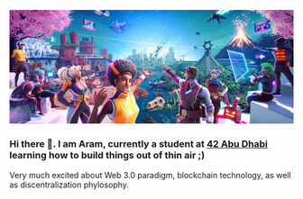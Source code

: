 ![my_image](meta.jpeg)

### Hi there 👋. I am Aram, currently a student at <a href="https://42abudhabi.ae/"> 42 Abu Dhabi </a> learning how to build things out of thin air ;)
Very much excited about Web 3.0 paradigm, blockchain technology, as well as discentralization phylosophy.  



<!--
**akeryan/akeryan** is a ✨ _special_ ✨ repository because its `README.md` (this file) appears on your GitHub profile.

Here are some ideas to get you started:

- 🔭 I’m currently working on ...
- 🌱 I’m currently learning ...
- 👯 I’m looking to collaborate on ...
- 🤔 I’m looking for help with ...
- 💬 Ask me about ...
- 📫 How to reach me: ...
- 😄 Pronouns: ...
- ⚡ Fun fact: ...
--> 

